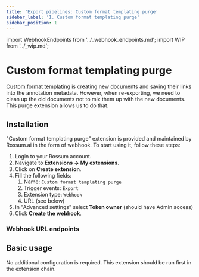 ```yaml
---
title: 'Export pipelines: Custom format templating purge'
sidebar_label: '1. Custom format templating purge'
sidebar_position: 1
---
```


import WebhookEndpoints from '../\_webhook_endpoints.md';
import WIP from '../\_wip.md';

# Custom format templating purge

[Custom format templating](./custom-format-templating.md) is creating new documents and saving their links into the annotation metadata. However, when re-exporting, we need to clean up the old documents not to mix them up with the new documents. This purge extension allows us to do that.

## Installation

"Custom format templating purge" extension is provided and maintained by Rossum.ai in the form of webhook. To start using it, follow these steps:

1. Login to your Rossum account.
1. Navigate to **Extensions → My extensions**.
1. Click on **Create extension**.
1. Fill the following fields:
   1. Name: `Custom format templating purge`
   1. Trigger events: `Export`
   1. Extension type: `Webhook`
   1. URL (see below)
1. In "Advanced settings" select **Token owner** (should have Admin access)
1. Click **Create the webhook**.

### Webhook URL endpoints

<WebhookEndpoints
  eu1="https://elis.custom-format-templating-purge.rossum-ext.app/"
  eu2="https://shared-eu2.custom-format-templating-purge.rossum-ext.app/"
  us="https://us.custom-format-templating-purge.rossum-ext.app/"
  jp="https://shared-jp.custom-format-templating-purge.rossum-ext.app/"
/>

## Basic usage

No additional configuration is required. This extension should be run first in the extension chain.
